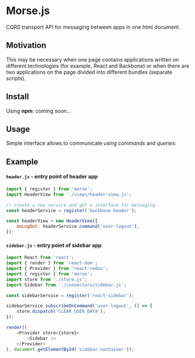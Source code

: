 # Morse.js
CQRS transport API for messaging between apps in one html document.

## Motivation
This may be necessary when one page contains applications written on different technologies
(for example, React and Backbone) or when there are two applications on the page divided
into different bundles (separate scripts).

## Install

Using **npm**: coming soon...

## Usage

Simple interface allows to communicate using *commands* and *queries*:

## Example

#### `header.js` - entry point of header app

```javascript
import { register } from 'morse';
import HeaderView from './views/header-view.js';

// create a new service and get a interface for messaging.
const headerService = register('backbone-header');

const headerView = new HeaderView({
    onLogOut: headerService.command('user-logout'),
});
```


#### `sidebar.js` - entry point of sidebar app

```javascript
import React from 'react';
import { render } from 'react-dom';
import { Provider } from 'react-redux';
import { register } from 'morse';
import store from './store.js';
import Sidebar from './connectors/sidebar.js';

const sidebarService = register('react-sidebar');

sidebarService.subscribeOnCommand('user-logout', () => {
    store.dispatch('CLEAR_USER_DATA');
});

render((
    <Provider store={store}>
        <Sidebar />
    </Provider>
), document.getElementById('sidebar-container'));
```
